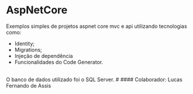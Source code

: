 # AspNetCore
Exemplos simples de projetos aspnet core mvc e
api utilizando tecnologias como: 
* Identity; 
* Migrations;
* Injeção de dependência 
* Funcionalidades do Code Generator.
<br />
O banco de dados utilizado foi o SQL Server.
#
#### Colaborador: Lucas Fernando de Assis